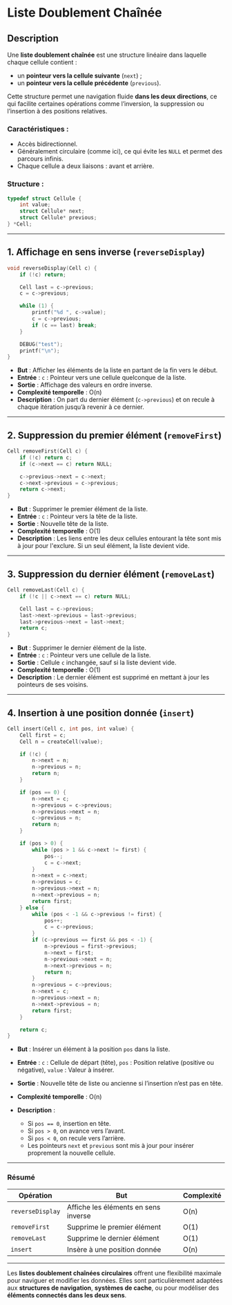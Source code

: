 # Liste Doublement Chaînée

## Description

Une **liste doublement chaînée** est une structure linéaire dans laquelle chaque cellule contient :
- un **pointeur vers la cellule suivante** (`next`) ;
- un **pointeur vers la cellule précédente** (`previous`).

Cette structure permet une navigation fluide **dans les deux directions**, ce qui facilite certaines opérations comme l’inversion, la suppression ou l’insertion à des positions relatives.

### Caractéristiques :
- Accès bidirectionnel.
- Généralement circulaire (comme ici), ce qui évite les `NULL` et permet des parcours infinis.
- Chaque cellule a deux liaisons : avant et arrière.

### Structure :
```c
typedef struct Cellule {
    int value;
    struct Cellule* next;
    struct Cellule* previous;
} *Cell;
````

---

## 1. Affichage en sens inverse (`reverseDisplay`)

```c
void reverseDisplay(Cell c) {
    if (!c) return;

    Cell last = c->previous;
    c = c->previous;

    while (1) {
        printf("%d ", c->value);
        c = c->previous;
        if (c == last) break;
    }

    DEBUG("test");
    printf("\n");
}
```

* **But** : Afficher les éléments de la liste en partant de la fin vers le début.
* **Entrée** : `c` : Pointeur vers une cellule quelconque de la liste.
* **Sortie** : Affichage des valeurs en ordre inverse.
* **Complexité temporelle** : O(n)
* **Description** : On part du dernier élément (`c->previous`) et on recule à chaque itération jusqu’à revenir à ce dernier.

---

## 2. Suppression du premier élément (`removeFirst`)

```c
Cell removeFirst(Cell c) {
    if (!c) return c;
    if (c->next == c) return NULL;

    c->previous->next = c->next;
    c->next->previous = c->previous;
    return c->next;
}
```

* **But** : Supprimer le premier élément de la liste.
* **Entrée** : `c` : Pointeur vers la tête de la liste.
* **Sortie** : Nouvelle tête de la liste.
* **Complexité temporelle** : O(1)
* **Description** : Les liens entre les deux cellules entourant la tête sont mis à jour pour l'exclure. Si un seul élément, la liste devient vide.

---

## 3. Suppression du dernier élément (`removeLast`)

```c
Cell removeLast(Cell c) {
    if (!c || c->next == c) return NULL;

    Cell last = c->previous;
    last->next->previous = last->previous;
    last->previous->next = last->next;
    return c;
}
```

* **But** : Supprimer le dernier élément de la liste.
* **Entrée** : `c` : Pointeur vers une cellule de la liste.
* **Sortie** : Cellule `c` inchangée, sauf si la liste devient vide.
* **Complexité temporelle** : O(1)
* **Description** : Le dernier élément est supprimé en mettant à jour les pointeurs de ses voisins.

---

## 4. Insertion à une position donnée (`insert`)

```c
Cell insert(Cell c, int pos, int value) {
    Cell first = c;
    Cell n = createCell(value);

    if (!c) {
        n->next = n;
        n->previous = n;
        return n;
    }

    if (pos == 0) {
        n->next = c;
        n->previous = c->previous;
        n->previous->next = n;
        c->previous = n;
        return n;
    }

    if (pos > 0) {
        while (pos > 1 && c->next != first) {
            pos--;
            c = c->next;
        }
        n->next = c->next;
        n->previous = c;
        n->previous->next = n;
        n->next->previous = n;
        return first;
    } else {
        while (pos < -1 && c->previous != first) {
            pos++;
            c = c->previous;
        }
        if (c->previous == first && pos < -1) {
            n->previous = first->previous;
            n->next = first;
            n->previous->next = n;
            n->next->previous = n;
            return n;
        }
        n->previous = c->previous;
        n->next = c;
        n->previous->next = n;
        n->next->previous = n;
        return first;
    }

    return c;
}
```

* **But** : Insérer un élément à la position `pos` dans la liste.
* **Entrée** : `c` : Cellule de départ (tête), `pos` : Position relative (positive ou négative), `value` : Valeur à insérer.
* **Sortie** : Nouvelle tête de liste ou ancienne si l’insertion n’est pas en tête.
* **Complexité temporelle** : O(n)
* **Description** :

  * Si `pos == 0`, insertion en tête.
  * Si `pos > 0`, on avance vers l’avant.
  * Si `pos < 0`, on recule vers l’arrière.
  * Les pointeurs `next` et `previous` sont mis à jour pour insérer proprement la nouvelle cellule.

---

### Résumé

| Opération        | But                                  | Complexité |
| ---------------- | ------------------------------------ | ---------- |
| `reverseDisplay` | Affiche les éléments en sens inverse | O(n)       |
| `removeFirst`    | Supprime le premier élément          | O(1)       |
| `removeLast`     | Supprime le dernier élément          | O(1)       |
| `insert`         | Insère à une position donnée         | O(n)       |

---

Les **listes doublement chaînées circulaires** offrent une flexibilité maximale pour naviguer et modifier les données. Elles sont particulièrement adaptées aux **structures de navigation**, **systèmes de cache**, ou pour modéliser des **éléments connectés dans les deux sens**.
